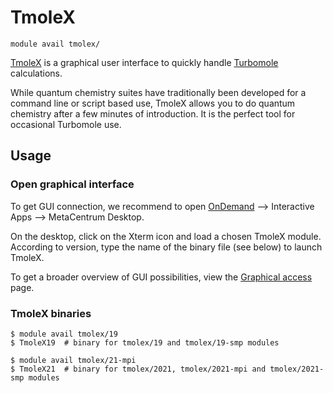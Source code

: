 # TmoleX

    module avail tmolex/

[TmoleX](https://www.turbomole.org/wp-content/uploads/2019/10/Tutorial-tmolex-4-4.pdf) is a graphical user interface to quickly handle [Turbomole](/software/sw-list/turbomole) calculations.

While quantum chemistry suites have traditionally been developed for a command line or script based use, TmoleX allows you to do quantum chemistry after a few minutes of introduction. It is the perfect tool for occasional Turbomole use.

## Usage

### Open graphical interface

To get GUI connection, we recommend to open [OnDemand](/software/ondemand/) --> Interactive Apps --> MetaCentrum Desktop.

On the desktop, click on the Xterm icon and load a chosen TmoleX module. According to version, type the name of the binary file (see below) to launch TmoleX.

To get a broader overview of GUI possibilities, view the [Graphical access](/software/graphical-access/) page.

### TmoleX binaries

```
$ module avail tmolex/19
$ TmoleX19  # binary for tmolex/19 and tmolex/19-smp modules

$ module avail tmolex/21-mpi
$ TmoleX21  # binary for tmolex/2021, tmolex/2021-mpi and tmolex/2021-smp modules
```



